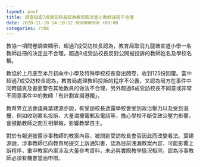 ```yaml
---
layout: post
title: 調查指逾7成受訪校長認為教局取消宣小教師註冊不合理
date: 2020-11-10 14:10:52.000000000 +08:00
categories: rthk
---
```


教協一項問卷調查顯示，超過7成受訪校長認為，教育局取消九龍塘宣道小學一名教師註冊的決定並不合理，超過8成受訪校長反對公開被投訴的教師姓名及學校名稱。

教協於上月底至本月初向中小學及特殊學校校長發出問卷，收到125份回覆。當中超過7成受訪校長認為，教育局處理教師投訴的程序不公義，又認為局方在事件中同時譴責及書面警告其他教員的做法不合理，另外超過6成受訪校長不同意或非常不同意事件中的教師「有計劃宣揚港獨」。

教育界立法會議員葉建源亦說，有受訪校長透露學校會受到政治壓力以及受到滋擾，例如收到匿名投訴、大量滋擾電郵及電話等，擔心學校不斷受政治壓力影響，會鼓勵教師之間互相舉報，影響教學自主。

對於有報道披露涉事教師的教案內容，被問到受訪校長會否因此而改變看法。葉建源說，涉事教師已向教育局提交上訴通知書，認為目前洩漏教案內容，可能影響上訴程序，重申教案內案涉及大量參考資料，未必與實際教學情況相同，認為涉事教師必須有機會當面申辯。
